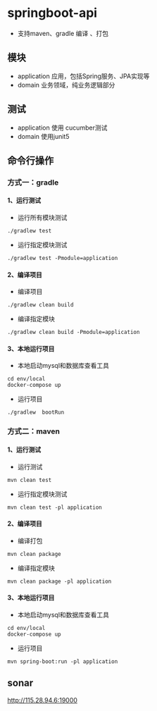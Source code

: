 # springboot-api

* 支持maven、gradle 编译 、打包

## 模块

- application 应用，包括Spring服务、JPA实现等
- domain 业务领域，纯业务逻辑部分

## 测试

- application 使用 cucumber测试
- domain 使用junit5

## 命令行操作

### 方式一：gradle

#### 1、运行测试

* 运行所有模块测试

```shell
./gradlew test
```

* 运行指定模块测试

```shell
./gradlew test -Pmodule=application
```

#### 2、编译项目

* 编译项目

```shell
./gradlew clean build
```

* 编译指定模块

```shell
./gradlew clean build -Pmodule=application
```

#### 3、本地运行项目

* 本地启动mysql和数据库查看工具

```shell
cd env/local
docker-compose up
```

* 运行项目

```shell
./gradlew  bootRun
 ```

### 方式二：maven

#### 1、运行测试

* 运行测试

```shell
mvn clean test
```

* 运行指定模块测试

```shell
mvn clean test -pl application
```

#### 2、编译项目

* 编译打包

```shell
mvn clean package
```

* 编译指定模块

```shell
mvn clean package -pl application
```

#### 3、本地运行项目

* 本地启动mysql和数据库查看工具

```shell
cd env/local
docker-compose up
```

* 运行项目

```shell
mvn spring-boot:run -pl application
 ```

## sonar

http://115.28.94.6:19000

